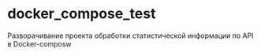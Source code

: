# docker_compose_test
Разворачивание проекта обработки статистической информации по API в Docker-composw
